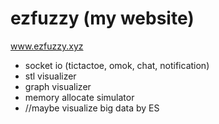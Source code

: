 # ezfuzzy (my website)
www.ezfuzzy.xyz
- socket io (tictactoe, omok, chat, notification)
- stl visualizer
- graph visualizer
- memory allocate simulator
- //maybe visualize big data by ES
